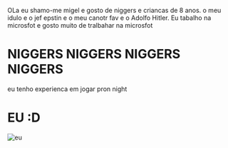 OLa eu shamo-me migel e gosto de niggers e criancas de 8 anos. o meu idulo e o jef epstin e o meu canotr fav e o Adolfo Hitler. Eu tabalho na microsfot e gosto muito de tralbahar na microsfot

# NIGGERS NIGGERS NIGGERS NIGGERS

eu tenho experienca em jogar pron night

# EU :D
![eu](https://pbs.twimg.com/profile_images/1722287439857778694/X6cl2SxT_400x400.jpg)
